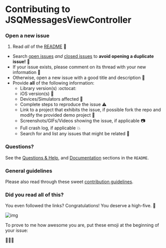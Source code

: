 # Contributing to JSQMessagesViewController

### Open a new issue

1. Read *all* of the [README](https://github.com/jessesquires/JSQMessagesViewController/blob/develop/README.md) :speak_no_evil:
* Search [open issues](https://github.com/jessesquires/JSQMessagesViewController/issues) *and* [closed issues](https://github.com/jessesquires/JSQMessagesViewController/issues?q=is%3Aissue+is%3Aclosed) to **avoid opening a duplicate issue!** :see_no_evil:
* If your issue exists, please comment on its thread with your new information :hear_no_evil:
* Otherwise, open a new issue with a good title and description :memo:
* Provide **all** of the following information:
  - Library version(s) :octocat:
  - iOS version(s) :iphone:
  - Devices/Simulators affected :iphone:
  - Complete steps to reproduce the issue :warning:
  - Link to a project that exhibits the issue, if possible fork the repo and modify the provided demo project :construction:
  - Screenshots/GIFs/Videos showing the issue, if applicable :camera:
  - Full crash log, if applicable :boom:
  - Search for and list any issues that might be related :mag_right:

### Questions?

See the [Questions & Help](https://github.com/jessesquires/JSQMessagesViewController/blob/develop/README.md#questions--help), and [Documentation](https://github.com/jessesquires/JSQMessagesViewController/blob/develop/README.md#documentation) sections in the `README`.

### General guidelines

Please also read through these sweet [contribution guidelines](https://github.com/jessesquires/HowToContribute).

### Did you read all of this?

You even followed the links? Congratulations! You deserve a high-five. :tada:

![img](http://media.giphy.com/media/LdnaND03GRE9q/giphy.gif)

To prove to me how awesome you are, put these emoji at the beginning of your issue:

:muscle::sunglasses::facepunch:
